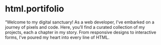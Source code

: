 # html.portifolio
“Welcome to my digital sanctuary! As a web developer, I’ve embarked on a journey of pixels and code. Here, you’ll find a curated collection of my projects, each a chapter in my story. From responsive designs to interactive forms, I’ve poured my heart into every line of HTML.
